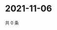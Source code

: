 # 2021-11-06

共 0 条

<!-- BEGIN WEIBO -->
<!-- 最后更新时间 Sat Nov 06 2021 20:21:41 GMT+0800 (China Standard Time) -->

<!-- END WEIBO -->
